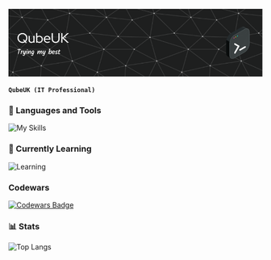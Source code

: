 ![Header](./github-header-image.png)

**`QubeUK (IT Professional)`**


### 🧰 Languages and Tools
![My Skills](https://skillicons.dev/icons?i=git,github,linux,md,powershell,python,stackoverflow,raspberrypi,vscode,&perline=10)
<br>          


### 🌱 Currently Learning
![Learning](https://skillicons.dev/icons?i=css,html,js,django,mongodb,&perline=10)



### Codewars
[![Codewars Badge](https://www.codewars.com/users/QubeUK/badges/large)](https://www.codewars.com/users/QubeUK)


<!--

[![LeetCode stats](https://leetcode-stats-six.vercel.app/api?username=QubeUK)](https://leetcode.com/QubeUK/) 
![QubeUK's GitHub stats](https://github-readme-stats.vercel.app/api?username=QubeUK&theme=radical&show_icons=true)

- 🔭 I’m currently working on ...
- 🌱 I’m currently learning ...
- 👯 I’m looking to collaborate on ...
- 🤔 I’m looking for help with ...
- 💬 Ask me about ...
- 📫 How to reach me: ...
- 😄 Pronouns: ...
- ⚡ Fun fact: ...
-->

### 📊 Stats
![Top Langs](https://github-readme-stats.vercel.app/api/top-langs/?username=QubeUK&theme=radical&show_icons=true)


